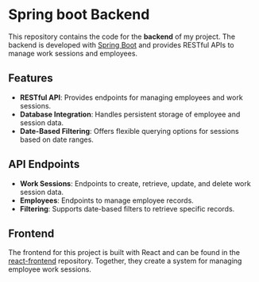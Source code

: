 # Spring boot Backend

This repository contains the code for the **backend** of my project. The backend is developed with [Spring Boot](https://spring.io/projects/spring-boot) and provides RESTful APIs to manage work sessions and employees.

## Features

- **RESTful API**: Provides endpoints for managing employees and work sessions.
- **Database Integration**: Handles persistent storage of employee and session data.
- **Date-Based Filtering**: Offers flexible querying options for sessions based on date ranges.

## API Endpoints

- **Work Sessions**: Endpoints to create, retrieve, update, and delete work session data.
- **Employees**: Endpoints to manage employee records.
- **Filtering**: Supports date-based filters to retrieve specific records.

## Frontend

The frontend for this project is built with React and can be found in the [react-frontend](https://github.com/WorkTimeTracker-Project/react-frontend) repository. Together, they create a system for managing employee work sessions.
